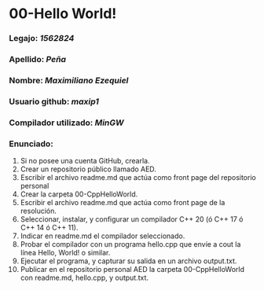 # 00-Hello World!

### Legajo: *1562824*
### Apellido: *Peña*
### Nombre: *Maximiliano Ezequiel*
### Usuario github: *maxip1*
### Compilador utilizado: *MinGW*

### Enunciado:
1. Si no posee una cuenta GitHub, crearla.
2. Crear un repositorio público llamado AED.
3. Escribir el archivo readme.md que actúa como front page del repositorio personal
4. Crear la carpeta 00-CppHelloWorld.
5. Escribir el archivo readme.md que actúa como front page de la resolución.
6. Seleccionar, instalar, y configurar un compilador C++ 20 (ó C++ 17 ó C++ 14 ó C++ 11).
7. Indicar en readme.md el compilador seleccionado.
8. Probar el compilador con un programa hello.cpp que envíe a cout la línea Hello, World! o similar.
9. Ejecutar el programa, y capturar su salida en un archivo output.txt.
10. Publicar en el repositorio personal AED la carpeta 00-CppHelloWorld con readme.md, hello.cpp, y output.txt.